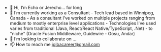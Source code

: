 - 👋 Hi, I’m Echo or Jerecho... for long
- 🌱 I’m currently working as a Consultant - Tech lead based in Winnipeg, Canada
         - As a consultant I've worked on multiple projects ranging from medium to mostly enterprise level applications
         - Technologies I've used varies from traditional (Java, React/React Native/TypeScript, .Net)
         -  to "niche" (Oracle Fusion Middleware, Guidewire - Gosu, Andar)
- 💞️ I’m looking to collaborate on ...
- 📫 How to reach me jgibacareer@gmail.com

<!---
EchoJBUG/EchoJBUG is a ✨ special ✨ repository because its `README.md` (this file) appears on your GitHub profile.
You can click the Preview link to take a look at your changes.
--->
